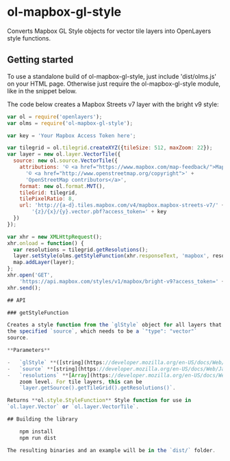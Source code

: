 # ol-mapbox-gl-style

Converts Mapbox GL Style objects for vector tile layers into OpenLayers style functions.

## Getting started

To use a standalone build of ol-mapbox-gl-style, just include 'dist/olms.js' on your HTML page. Otherwise just require the ol-mapbox-gl-style module, like in the snippet below.

The code below creates a Mapbox Streets v7 layer with the bright v9 style:

```js
var ol = require('openlayers');
var olms = require('ol-mapbox-gl-style');

var key = 'Your Mapbox Access Token here';

var tilegrid = ol.tilegrid.createXYZ({tileSize: 512, maxZoom: 22});
var layer = new ol.layer.VectorTile({
  source: new ol.source.VectorTile({
    attributions: '© <a href="https://www.mapbox.com/map-feedback/">Mapbox</a> ' +
      '© <a href="http://www.openstreetmap.org/copyright">' +
      'OpenStreetMap contributors</a>',
    format: new ol.format.MVT(),
    tileGrid: tilegrid,
    tilePixelRatio: 8,
    url: 'http://{a-d}.tiles.mapbox.com/v4/mapbox.mapbox-streets-v7/' +
        '{z}/{x}/{y}.vector.pbf?access_token=' + key
  })
});

var xhr = new XMLHttpRequest();
xhr.onload = function() {
  var resolutions = tilegrid.getResolutions();
  layer.setStyle(olms.getStyleFunction(xhr.responseText, 'mapbox', resolutions));
  map.addLayer(layer);
};
xhr.open('GET',
    'https://api.mapbox.com/styles/v1/mapbox/bright-v9?access_token=' + key);
xhr.send();

## API

### getStyleFunction

Creates a style function from the `glStyle` object for all layers that use
the specified `source`, which needs to be a `"type": "vector"`
source.

**Parameters**

-   `glStyle` **([string](https://developer.mozilla.org/en-US/docs/Web/JavaScript/Reference/Global_Objects/String) \| [Object](https://developer.mozilla.org/en-US/docs/Web/JavaScript/Reference/Global_Objects/Object))** Mapbox GL style object.
-   `source` **[string](https://developer.mozilla.org/en-US/docs/Web/JavaScript/Reference/Global_Objects/String)** `source` key from the Mapbox GL style object.
-   `resolutions` **[Array](https://developer.mozilla.org/en-US/docs/Web/JavaScript/Reference/Global_Objects/Array)&lt;[number](https://developer.mozilla.org/en-US/docs/Web/JavaScript/Reference/Global_Objects/Number)>** Resolutions for mapping resolution to
    zoom level. For tile layers, this can be
    `layer.getSource().getTileGrid().getResolutions()`.

Returns **ol.style.StyleFunction** Style function for use in
`ol.layer.Vector` or `ol.layer.VectorTile`.

## Building the library

    npm install
    npm run dist

The resulting binaries and an example will be in the `dist/` folder.

